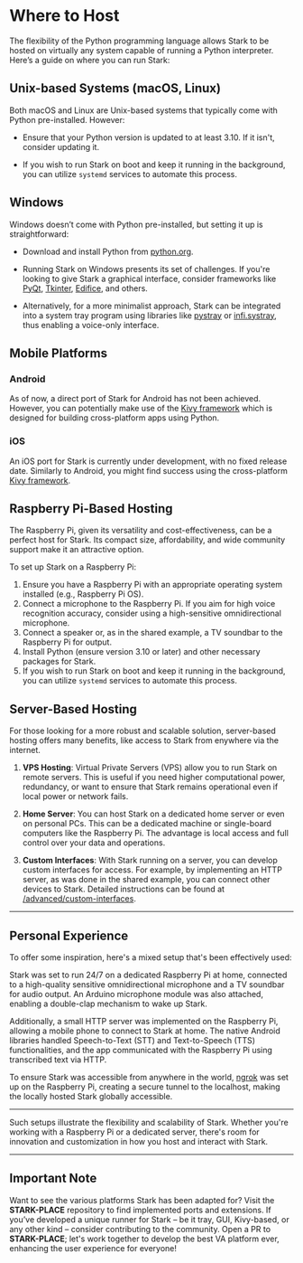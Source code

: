# Where to Host

The flexibility of the Python programming language allows Stark to be hosted on virtually any system capable of running a Python interpreter. Here’s a guide on where you can run Stark:

## Unix-based Systems (macOS, Linux)

Both macOS and Linux are Unix-based systems that typically come with Python pre-installed. However:

- Ensure that your Python version is updated to at least 3.10. If it isn't, consider updating it.
  
- If you wish to run Stark on boot and keep it running in the background, you can utilize `systemd` services to automate this process.

## Windows

Windows doesn’t come with Python pre-installed, but setting it up is straightforward:

- Download and install Python from [python.org](https://www.python.org/).

- Running Stark on Windows presents its set of challenges. If you're looking to give Stark a graphical interface, consider frameworks like [PyQt](https://riverbankcomputing.com/software/pyqt/intro), [Tkinter](https://docs.python.org/3/library/tkinter.html), [Edifice](https://github.com/zzzeek/edifice), and others.

- Alternatively, for a more minimalist approach, Stark can be integrated into a system tray program using libraries like [pystray](https://github.com/moses-palmer/pystray) or [infi.systray](https://github.com/Infinidat/infi.systray), thus enabling a voice-only interface.

## Mobile Platforms

### Android

As of now, a direct port of Stark for Android has not been achieved. However, you can potentially make use of the [Kivy framework](https://kivy.org/) which is designed for building cross-platform apps using Python.

### iOS

An iOS port for Stark is currently under development, with no fixed release date. Similarly to Android, you might find success using the cross-platform [Kivy framework](https://kivy.org/).

## Raspberry Pi-Based Hosting

The Raspberry Pi, given its versatility and cost-effectiveness, can be a perfect host for Stark. Its compact size, affordability, and wide community support make it an attractive option.

To set up Stark on a Raspberry Pi:

1. Ensure you have a Raspberry Pi with an appropriate operating system installed (e.g., Raspberry Pi OS).
2. Connect a microphone to the Raspberry Pi. If you aim for high voice recognition accuracy, consider using a high-sensitive omnidirectional microphone.
3. Connect a speaker or, as in the shared example, a TV soundbar to the Raspberry Pi for output.
4. Install Python (ensure version 3.10 or later) and other necessary packages for Stark.
5. If you wish to run Stark on boot and keep it running in the background, you can utilize `systemd` services to automate this process.

## Server-Based Hosting

For those looking for a more robust and scalable solution, server-based hosting offers many benefits, like access to Stark from enywhere via the internet.

1. **VPS Hosting**: Virtual Private Servers (VPS) allow you to run Stark on remote servers. This is useful if you need higher computational power, redundancy, or want to ensure that Stark remains operational even if local power or network fails.

2. **Home Server**: You can host Stark on a dedicated home server or even on personal PCs. This can be a dedicated machine or single-board computers like the Raspberry Pi. The advantage is local access and full control over your data and operations.

3. **Custom Interfaces**: With Stark running on a server, you can develop custom interfaces for access. For example, by implementing an HTTP server, as was done in the shared example, you can connect other devices to Stark. Detailed instructions can be found at [/advanced/custom-interfaces](/advanced/custom-interfaces).

---

## Personal Experience

To offer some inspiration, here's a mixed setup that's been effectively used:

Stark was set to run 24/7 on a dedicated Raspberry Pi at home, connected to a high-quality sensitive omnidirectional microphone and a TV soundbar for audio output. An Arduino microphone module was also attached, enabling a double-clap mechanism to wake up Stark.

Additionally, a small HTTP server was implemented on the Raspberry Pi, allowing a mobile phone to connect to Stark at home. The native Android libraries handled Speech-to-Text (STT) and Text-to-Speech (TTS) functionalities, and the app communicated with the Raspberry Pi using transcribed text via HTTP.

To ensure Stark was accessible from anywhere in the world, [ngrok](https://ngrok.com/) was set up on the Raspberry Pi, creating a secure tunnel to the localhost, making the locally hosted Stark globally accessible.

---

Such setups illustrate the flexibility and scalability of Stark. Whether you're working with a Raspberry Pi or a dedicated server, there's room for innovation and customization in how you host and interact with Stark.

---

## Important Note

Want to see the various platforms Stark has been adapted for? Visit the **STARK-PLACE** repository to find implemented ports and extensions. If you’ve developed a unique runner for Stark – be it tray, GUI, Kivy-based, or any other kind – consider contributing to the community. Open a PR to **STARK-PLACE**; let's work together to develop the best VA platform ever, enhancing the user experience for everyone!
